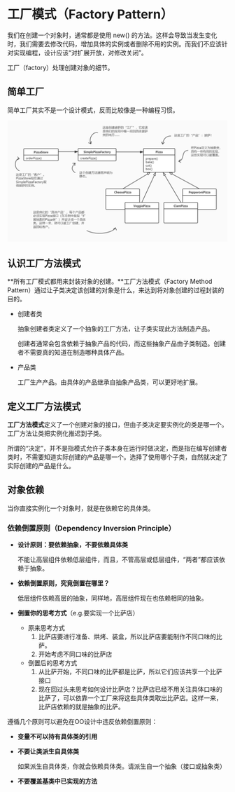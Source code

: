# 工厂模式（Factory Pattern）

我们在创建一个对象时，通常都是使用 new() 的方法。这样会导致当发生变化时，我们需要去修改代码，增加具体的实例或者删除不用的实例。而我们不应该针对实现编程，设计应该“对扩展开放，对修改关闭”。

工厂（factory）处理创建对象的细节。

## 简单工厂

简单工厂其实不是一个设计模式，反而比较像是一种编程习惯。

![比萨店类图](https://github.com/RegulusHS/Head-First-Design-Patterns/blob/master/resource/chapter4/比萨店类图.jpg)

## 认识工厂方法模式

**所有工厂模式都用来封装对象的创建。**工厂方法模式（Factory Method Pattern）通过让子类决定该创建的对象是什么，来达到将对象创建的过程封装的目的。

- 创建者类

  抽象创建者类定义了一个抽象的工厂方法，让子类实现此方法制造产品。

  创建者通常会包含依赖于抽象产品的代码，而这些抽象产品由子类制造。创建者不需要真的知道在制造哪种具体产品。

- 产品类

  工厂生产产品。由具体的产品继承自抽象产品类，可以更好地扩展。

## 定义工厂方法模式

**工厂方法模式**定义了一个创建对象的接口，但由子类决定要实例化的类是哪一个。工厂方法让类把实例化推迟到子类。

所谓的“决定”，并不是指模式允许子类本身在运行时做决定，而是指在编写创建者类时，不需要知道实际创建的产品是哪一个。选择了使用哪个子类，自然就决定了实际创建的产品是什么。

## 对象依赖

当你直接实例化一个对象时，就是在依赖它的具体类。

### 依赖倒置原则（Dependency Inversion Principle）

- **设计原则：要依赖抽象，不要依赖具体类**

  不能让高层组件依赖低层组件，而且，不管高层或低层组件，“两者”都应该依赖于抽象。

- **依赖倒置原则，究竟倒置在哪里？**

  低层组件依赖高层的抽象，同样地，高层组件现在也依赖相同的抽象。

- **倒置你的思考方式**（e.g.要实现一个比萨店）

  - 原来思考方式
    1. 比萨店要进行准备、烘烤、装盒，所以比萨店要能制作不同口味的比萨。
    2. 开始考虑不同口味的比萨店
  - 倒置后的思考方式
    1. 从比萨开始，不同口味的比萨都是比萨，所以它们应该共享一个比萨接口
    2. 现在回过头来思考如何设计比萨店？比萨店已经不用关注具体口味的比萨了，可以依靠一个工厂来将这些具体类取出比萨店。这样一来，比萨店依赖的就是抽象的比萨。

遵循几个原则可以避免在OO设计中违反依赖倒置原则：

- **变量不可以持有具体类的引用**

- **不要让类派生自具体类**

  如果派生自具体类，你就会依赖具体类。请派生自一个抽象（接口或抽象类）

- **不要覆盖基类中已实现的方法**

